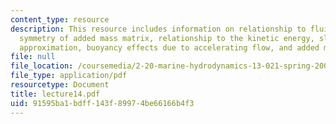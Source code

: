 ```yaml
---
content_type: resource
description: This resource includes information on relationship to fluid momentum,
  symmetry of added mass matrix, relationship to the kinetic energy, slender body
  approximation, buoyancy effects due to accelerating flow, and added mass coefficient.
file: null
file_location: /coursemedia/2-20-marine-hydrodynamics-13-021-spring-2005/91595ba1bdff143f89974be66166b4f3_lecture14.pdf
file_type: application/pdf
resourcetype: Document
title: lecture14.pdf
uid: 91595ba1-bdff-143f-8997-4be66166b4f3
---
```

